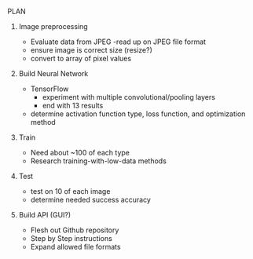 


PLAN

1. Image preprocessing
    - Evaluate data from JPEG
        -read up on JPEG file format
    - ensure image is correct size (resize?)
    - convert to array of pixel values

2. Build Neural Network
    - TensorFlow
        - experiment with multiple convolutional/pooling layers
        - end with 13 results
    - determine activation function type, loss function, and optimization method

3. Train
    - Need about ~100 of each type
    - Research training-with-low-data methods

4. Test
    - test on 10 of each image
    - determine needed success accuracy 

5. Build API (GUI?)
    - Flesh out Github repository
    - Step by Step instructions
    - Expand allowed file formats

